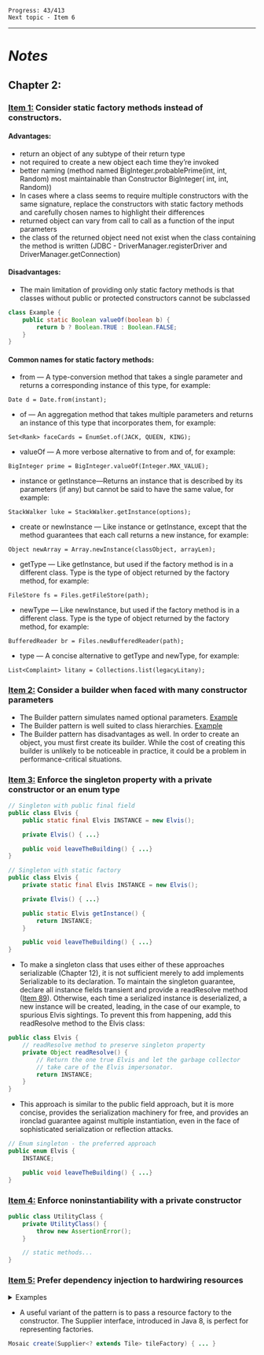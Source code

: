 ```
Progress: 43/413
Next topic - Item 6
```

---

[//]: # (TODO: center Notes)

# *Notes*

## Chapter 2:

### <u>Item 1:</u> Consider static factory methods instead of constructors.

#### Advantages:

- return an object of any subtype of their return type
- not required to create a new object each time they’re invoked
- better naming (method named BigInteger.probablePrime(int, int, Random) most maintainable than Constructor BigInteger(
  int, int, Random))
- In cases where a class seems to require multiple constructors with the same signature, replace the constructors with
  static factory methods and carefully chosen names to highlight their differences
- returned object can vary from call to call as a function of the input parameters
- the class of the returned object need not exist when the class containing the method is written (JDBC -
  DriverManager.registerDriver and DriverManager.getConnection)

#### Disadvantages:

- The main limitation of providing only static factory methods is that classes without public or protected constructors
  cannot be subclassed

```java
class Example {
    public static Boolean valueOf(boolean b) {
        return b ? Boolean.TRUE : Boolean.FALSE;
    }
}
```

#### Common names for static factory methods:

- from — A type-conversion method that takes a single parameter and returns a corresponding instance of this type, for
  example:

```
Date d = Date.from(instant);
```

- of — An aggregation method that takes multiple parameters and returns an instance of this type that incorporates them,
  for example:

```
Set<Rank> faceCards = EnumSet.of(JACK, QUEEN, KING);
```

- valueOf — A more verbose alternative to from and of, for example:

```
BigInteger prime = BigInteger.valueOf(Integer.MAX_VALUE);
```

- instance or getInstance—Returns an instance that is described by its parameters (if any) but cannot be said to have
  the same value, for example:

```
StackWalker luke = StackWalker.getInstance(options);
```

- create or newInstance — Like instance or getInstance, except that the method guarantees that each call returns a new
  instance, for example:

```
Object newArray = Array.newInstance(classObject, arrayLen);
```

- getType — Like getInstance, but used if the factory method is in a different class. Type is the type of object
  returned by the factory method, for example:

```
FileStore fs = Files.getFileStore(path);
```

- newType — Like newInstance, but used if the factory method is in a different class. Type is the type of object
  returned by the factory method, for example:

```
BufferedReader br = Files.newBufferedReader(path);
```

- type — A concise alternative to getType and newType, for example:

```
List<Complaint> litany = Collections.list(legacyLitany);
```

### <u>Item 2:</u> Consider a builder when faced with many constructor parameters

- The Builder pattern simulates named optional parameters. [Example](./src/chapter2/NutritionFacts.java)
- The Builder pattern is well suited to class hierarchies. [Example](./src/chapter2/Pizza.java)
- The Builder pattern has disadvantages as well. In order to create an object, you must first create its builder. While
  the cost of creating this builder is unlikely to be noticeable in practice, it could be a problem in
  performance-critical situations.

### <u>Item 3:</u> Enforce the singleton property with a private constructor or an enum type

```java
// Singleton with public final field
public class Elvis {
    public static final Elvis INSTANCE = new Elvis();

    private Elvis() { ...}

    public void leaveTheBuilding() { ...}
}

// Singleton with static factory
public class Elvis {
    private static final Elvis INSTANCE = new Elvis();

    private Elvis() { ...}

    public static Elvis getInstance() {
        return INSTANCE;
    }

    public void leaveTheBuilding() { ...}
}
```

[//]: # (TODO: add link to Item 89)

- To make a singleton class that uses either of these approaches serializable
  (Chapter 12), it is not sufficient merely to add implements Serializable to its declaration. To maintain the singleton
  guarantee, declare all instance fields transient and provide a readResolve method ([Item 89]()). Otherwise, each time
  a serialized instance is deserialized, a new instance will be created, leading, in the case of our example, to
  spurious Elvis sightings. To prevent this from happening, add this readResolve method to the Elvis class:

```java
public class Elvis {
    // readResolve method to preserve singleton property
    private Object readResolve() {
        // Return the one true Elvis and let the garbage collector
        // take care of the Elvis impersonator.
        return INSTANCE;
    }
}
```

- This approach is similar to the public field approach, but it is more concise, provides the serialization machinery
  for free, and provides an ironclad guarantee against multiple instantiation, even in the face of sophisticated
  serialization or reflection attacks.

```java
// Enum singleton - the preferred approach
public enum Elvis {
    INSTANCE;

    public void leaveTheBuilding() { ...}
}
```

### <u>Item 4:</u> Enforce noninstantiability with a private constructor

```java
public class UtilityClass {
    private UtilityClass() {
        throw new AssertionError();
    }

    // static methods...
}
```

### <u>Item 5:</u> Prefer dependency injection to hardwiring resources

<details><summary>Examples</summary>

```java
// Inappropriate use of static utility - inflexible & untestable!
public class SpellChecker {
    private static final Lexicon dictionary = ...;

    private SpellChecker() { ...} // Noninstantiable

    public static boolean isValid(String word) { ...}

    public static List<String> suggestions(String typo) { ...}
}

// Inappropriate use of singleton - inflexible & untestable!
public class SpellChecker {
    private final Lexicon dictionary = ...;

    private SpellChecker(...) { ...}

    public static SpellChecker INSTANCE = new SpellChecker(...);

    public boolean isValid(String word) { ...}

    public List<String> suggestions(String typo) { ...}
}

// Dependency injection provides flexibility and testability
public class SpellChecker {
    private final Lexicon dictionary;

    public SpellChecker(Lexicon dictionary) {
        this.dictionary = Objects.requireNonNull(dictionary);
    }

    public boolean isValid(String word) { ...}

    public List<String> suggestions(String typo) { ...}
}
```

</details>

- A useful variant of the pattern is to pass a resource factory to the constructor. The Supplier<T> interface,
  introduced in Java 8, is perfect for representing factories.
  
```java
Mosaic create(Supplier<? extends Tile> tileFactory) { ... }
```